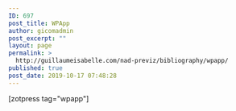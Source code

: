```yaml
---
ID: 697
post_title: WPApp
author: gicomadmin
post_excerpt: ""
layout: page
permalink: >
  http://guillaumeisabelle.com/nad-previz/bibliography/wpapp/
published: true
post_date: 2019-10-17 07:48:28
---
```

<!-- wp:block-lab/stc-vision-block {"vision":"Wordpress as a Platform / Framework"} /-->

<!-- wp:paragraph -->

[zotpress tag="wpapp"]

<!-- /wp:paragraph -->